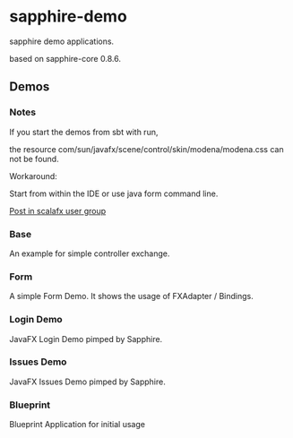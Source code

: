 sapphire-demo
=============

sapphire demo applications.

based on sapphire-core 0.8.6.

## Demos

### Notes

If you start the demos from sbt with run,

the resource com/sun/javafx/scene/control/skin/modena/modena.css can not be found.

Workaround:

Start from within the IDE or use java form command line.

[Post in scalafx user group](https://groups.google.com/forum/#!topic/scalafx-users/MzHb19SISHQ)

### Base


An example for simple controller exchange.

### Form

A simple Form Demo. It shows the usage of FXAdapter / Bindings.

### Login Demo

JavaFX Login Demo pimped by Sapphire.

### Issues Demo

JavaFX Issues Demo pimped by Sapphire.

### Blueprint

Blueprint Application for initial usage
